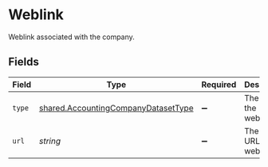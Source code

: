 # Weblink

Weblink associated with the company.


## Fields

| Field                                                                                             | Type                                                                                              | Required                                                                                          | Description                                                                                       |
| ------------------------------------------------------------------------------------------------- | ------------------------------------------------------------------------------------------------- | ------------------------------------------------------------------------------------------------- | ------------------------------------------------------------------------------------------------- |
| `type`                                                                                            | [shared.AccountingCompanyDatasetType](../../../sdk/models/shared/accountingcompanydatasettype.md) | :heavy_minus_sign:                                                                                | The type of the weblink.                                                                          |
| `url`                                                                                             | *string*                                                                                          | :heavy_minus_sign:                                                                                | The full URL for the weblink.                                                                     |